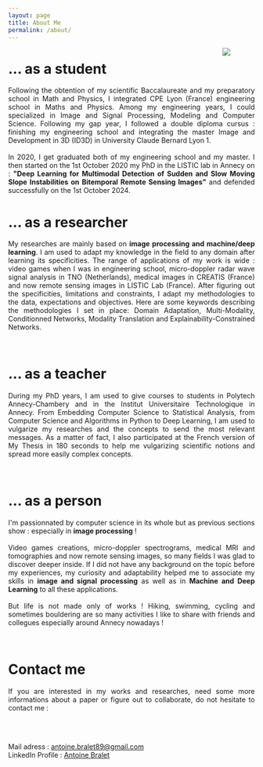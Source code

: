 ```yaml
---
layout: page
title: About Me
permalink: /about/
---
```


<img align="right" hspace=50px src="/images/PhotoPro.jpg">

# ... as a student

<div style="text-align: justify"> 

Following the obtention of my scientific Baccalaureate and my preparatory school in Math and Physics, I integrated CPE Lyon (France) engineering school in Maths and Physics. Among my engineering years, I could specialized in Image and Signal Processing, Modeling and Computer Science. Following my gap year, I followed a double diploma cursus : finishing my engineering school and integrating the master Image and Development in 3D (ID3D) in University Claude Bernard Lyon 1.
<br/><br/>
In 2020, I get graduated both of my engineering school and my master. I then started on the 1st October 2020 my PhD in the LISTIC lab in Annecy on : **"Deep Learning for Multimodal Detection of Sudden and Slow Moving Slope Instabilities on Bitemporal Remote Sensing Images"** and defended successfully on the 1st October 2024. 
</div>



# ... as a researcher

<div style="text-align: justify">

My researches are mainly based on <b>image processing and machine/deep learning</b>. I am used to adapt my knowledge in the field to any domain after learning its specificities. The range of applications of my work is wide : video games when I was in engineering school, micro-doppler radar wave signal analysis in TNO (Netherlands), medical images in CREATIS (France) and now remote sensing images in LISTIC Lab (France). After figuring out the specificities, limitations and constraints, I adapt my methodologies to the data, expectations and objectives. Here are some keywords describing the methodologies I set in place: Domain Adaptation, Multi-Modality, Conditionned Networks, Modality Translation and Explainability-Constrained Networks.

</div>

&nbsp;

# ... as a teacher

<div style="text-align: justify">

During my PhD years, I am used to give courses to students in Polytech Annecy-Chambery and in the Institut Universitaire Technologique in Annecy. From Embedding Computer Science to Statistical Analysis, from Computer Science and Algorithms in Python to Deep Learning, I am used to vulgarize my researches and the concepts to send the most relevant messages. As a matter of fact, I also participated at the French version of My Thesis in 180 seconds to help me vulgarizing scientific notions and spread more easily complex concepts.

</div>

&nbsp;

# ... as a person

<div style="text-align: justify">

I'm passionnated by computer science in its whole but as previous sections show : especially in <b>image processing</b> !
<br/><br/>
Video games creations, micro-doppler spectrograms, medical MRI and tomographies and now remote sensing images, so many fields I was glad to discover deeper inside. If I did not have any background on the topic before my experiences, my curiosity and adaptability helped me to associate my skills in <b>image and signal processing</b> as well as in <b>Machine and Deep Learning</b> to all these applications. 
<br/><br>
But life is not made only of works ! Hiking, swimming, cycling and sometimes bouldering are so many activities I like to share with friends and collegues especially around Annecy nowadays ! 

</div>

&nbsp;

# Contact me

<div style="text-align: justify">

If you are interested in my works and researches, need some more informations about a paper or figure out to collaborate, do not hesitate to contact me : 

<br/><br/>

Mail adress : antoine.bralet89@gmail.com <br/> LinkedIn Profile : <a href="https://www.linkedin.com/in/antoine-bralet-097385159/">Antoine Bralet</a>

</div>


